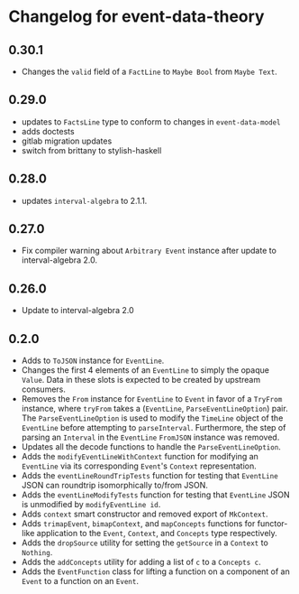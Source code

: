# Changelog for event-data-theory

## 0.30.1

* Changes the `valid` field of a `FactLine` to `Maybe Bool` from `Maybe Text`.

## 0.29.0

* updates to `FactsLine` type to conform to changes in `event-data-model`
* adds doctests
* gitlab migration updates
* switch from brittany to stylish-haskell

## 0.28.0

* updates `interval-algebra` to 2.1.1.

## 0.27.0
* Fix compiler warning about `Arbitrary Event` instance after update to interval-algebra 2.0.

## 0.26.0
* Update to interval-algebra 2.0

## 0.2.0

* Adds to `ToJSON` instance for `EventLine`.
* Changes the first 4 elements of an `EventLine` to simply the opaque `Value`.
Data in these slots is expected to be created by upstream consumers.
* Removes the `From` instance for `EventLine` to `Event` in favor of
a `TryFrom` instance,
where `tryFrom` takes a (`EventLine`, `ParseEventLineOption`) pair.
The `ParseEventLineOption` is used to modify the `TimeLine` object of the `EventLine`
before attempting to `parseInterval`.
Furthermore, the step of parsing an `Interval` in the `EventLine` `FromJSON` instance was removed.
* Updates all the decode functions to handle the `ParseEventLineOption`.
* Adds the `modifyEventLineWithContext` function for modifying an `EventLine` via its corresponding `Event`'s  `Context` representation.
* Adds the `eventLineRoundTripTests` function
for testing that `EventLine` JSON can roundtrip isomorphically to/from JSON.
* Adds the `eventLineModifyTests` function
for testing that `EventLine` JSON is unmodified by `modifyEventLine id`.
* Adds `context` smart constructor and removed export of `MkContext`.
* Adds `trimapEvent`, `bimapContext`, and `mapConcepts` functions for functor-like
application to the `Event`, `Context`, and `Concepts` type respectively.
* Adds the `dropSource` utility for setting the `getSource` in a `Context` to `Nothing`.
* Adds the `addConcepts` utility for adding a list of `c` to a `Concepts c`.
* Adds the `EventFunction` class for lifting a function on a component of an `Event` to a function on an `Event`.
